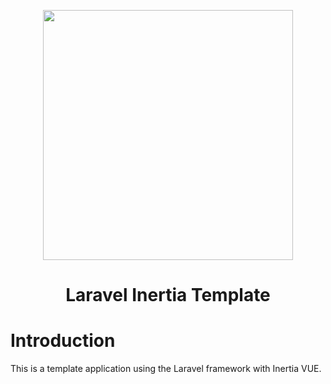 <p align="center">
    <a href="https://laravel.com" target="_blank">
        <img src="https://raw.githubusercontent.com/laravel/art/master/logo-lockup/5%20SVG/2%20CMYK/1%20Full%20Color/laravel-logolockup-cmyk-red.svg" width="400">
    </a>
</p>

<div align="center">
    <h1>Laravel Inertia Template</h1>
</div>

# Introduction

This is a template application using the Laravel framework with Inertia VUE.
